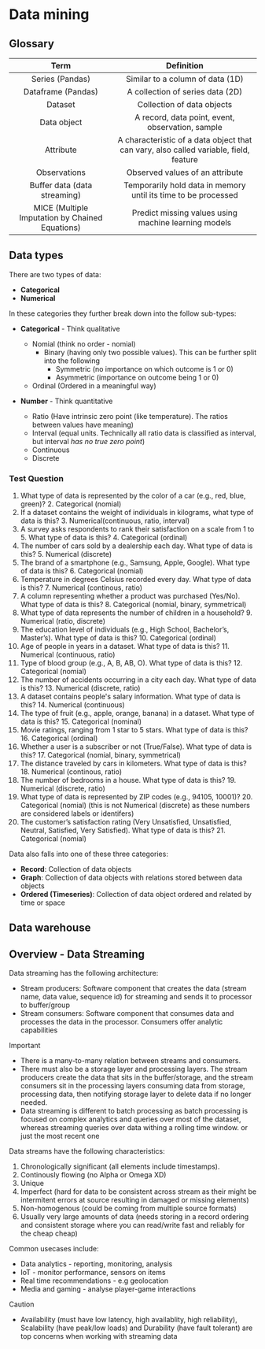# Data mining

## Glossary
|                      Term                       |                                      Definition                                       |
|:-----------------------------------------------:|:-------------------------------------------------------------------------------------:|
|                 Series (Pandas)                 |                           Similar to a column of data (1D)                            |
|               Dataframe (Pandas)                |                           A collection of series data (2D)                            |
|                     Dataset                     |                              Collection of data objects                               |
|                   Data object                   |                   A record, data point, event, observation, sample                    |
|                    Attribute                    | A characteristic of a data object that can vary, also called variable, field, feature |
|                  Observations                   |                            Observed values of an attribute                            |
|          Buffer data (data streaming)           |            Temporarily hold data in memory until its time to be processed             |
| MICE (Multiple Imputation by Chained Equations) |                 Predict missing values using machine learning models                  |

## Data types

There are two types of data:
- **Categorical**
- **Numerical**

In these categories they further break down into the follow sub-types:
- **Categorical** - Think qualitative
  - Nomial (think no order - nomial)
    - Binary (having only two possible values). This can be further split into the following
      - Symmetric (no importance on which outcome is 1 or 0)
      - Asymmetric (importance on outcome being 1 or 0)
  - Ordinal (Ordered in a meaningful way)

- **Number** - Think quantitative
  - Ratio (Have intrinsic zero point (like temperature). The ratios between values have meaning) 
  - Interval (equal units. Technically all ratio data is classified as interval, but interval *has no true zero point*)
  - Continuous
  - Discrete

### Test Question

1. What type of data is represented by the color of a car (e.g., red, blue, green)? 
   2. Categorical (nomial)
2. If a dataset contains the weight of individuals in kilograms, what type of data is this?
   3. Numerical(continuous, ratio, interval)
3. A survey asks respondents to rank their satisfaction on a scale from 1 to 5. What type of data is this?
   4. Categorical (ordinal)
4. The number of cars sold by a dealership each day. What type of data is this?
   5. Numerical (discrete)
5. The brand of a smartphone (e.g., Samsung, Apple, Google). What type of data is this?
   6. Categorical (nomial)
6. Temperature in degrees Celsius recorded every day. What type of data is this?
   7. Numerical (continous, ratio)
7. A column representing whether a product was purchased (Yes/No). What type of data is this?
   8. Categorical (nomial, binary, symmetrical)
8. What type of data represents the number of children in a household? 
   9. Numerical (ratio, discrete)
9. The education level of individuals (e.g., High School, Bachelor’s, Master’s). What type of data is this? 
   10. Categorical (ordinal)
10. Age of people in years in a dataset. What type of data is this? 
    11. Numerical (continuous, ratio)
11. Type of blood group (e.g., A, B, AB, O). What type of data is this? 
    12. Categorical (nomial)
12. The number of accidents occurring in a city each day. What type of data is this? 
    13. Numerical (discrete, ratio)
13. A dataset contains people's salary information. What type of data is this? 
    14. Numerical (continuous)
14. The type of fruit (e.g., apple, orange, banana) in a dataset. What type of data is this? 
    15. Categorical (nominal)
15. Movie ratings, ranging from 1 star to 5 stars. What type of data is this? 
    16. Categorical (ordinal)
16. Whether a user is a subscriber or not (True/False). What type of data is this? 
    17. Categorical (nomial, binary, symmetrical)
17. The distance traveled by cars in kilometers. What type of data is this?
    18. Numerical (continous, ratio)
18. The number of bedrooms in a house. What type of data is this? 
    19. Numerical (discrete, ratio)
19. What type of data is represented by ZIP codes (e.g., 94105, 10001)? 
    20. Categorical (nomial)  (this is not Numerical (discrete) as these numbers are considered labels or identifers)
20. The customer’s satisfaction rating (Very Unsatisfied, Unsatisfied, Neutral, Satisfied, Very Satisfied). What type of data is this?
    21. Categorical (nomial)

Data also falls into one of these three categories:
- **Record**: Collection of data objects
- **Graph**: Collection of data objects with relations stored between data objects
- **Ordered (Timeseries)**: Collection of data object ordered and related by time or space


## Data warehouse



## Overview - Data Streaming

Data streaming has the following architecture:

- Stream producers: Software component that creates the data (stream name, data value, sequence id) for streaming and sends it to processor to buffer/group
- Stream consumers: Software component that consumes data and processes the data in the processor. Consumers offer analytic capabilities

> [!IMPORTANT]
> - There is a many-to-many relation between streams and consumers.
> - There must also be a storage layer and processing layers. The stream producers create the data that sits in the buffer/storage, and the stream consumers sit in the processing layers consuming data from storage, processing data, then notifying storage layer to delete data if no longer needed.
> - Data streaming is different to batch processing as batch processing is focused on complex analytics and queries over most of the dataset, whereas streaming queries over data withing a rolling time window. or just the most recent one

Data streams have the following characteristics:
1. Chronologically significant (all elements include timestamps). 
2. Continously flowing (no Alpha or Omega XD)
3. Unique 
4. Imperfect (hard for data to be consistent across stream as their might be intermitent errors at source resulting in damaged or missing elements)
5. Non-homogenous (could be coming from multiple source formats)
6. Usually very large amounts of data (needs storing in a record ordering and consistent storage where you can read/write fast and reliably for the cheap cheap)

Common usecases include:
- Data analytics - reporting, monitoring, analysis
- IoT - monitor performance, sensors on items
- Real time recommendations - e.g geolocation
- Media and gaming - analyse player-game interactions

> [!CAUTION]
> - Availability (must have low latency, high availablity, high reliability), Scalability (have peak/low loads) and Durability (have fault tolerant) are top concerns when working with streaming data



